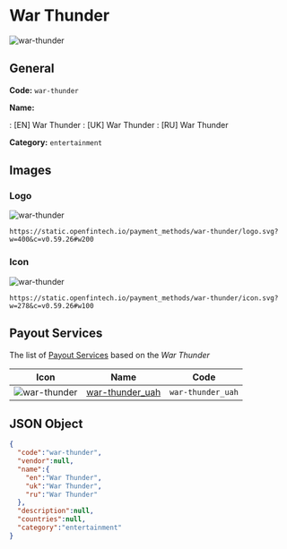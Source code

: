 
# War Thunder 
![war-thunder](https://static.openfintech.io/payment_methods/war-thunder/logo.svg?w=400&c=v0.59.26#w200)  

## General 
**Code:** `war-thunder` 
 
**Name:** 
 
:	[EN] War Thunder 
:	[UK] War Thunder 
:	[RU] War Thunder 
 
**Category:** `entertainment` 
 

## Images 

### Logo 
![war-thunder](https://static.openfintech.io/payment_methods/war-thunder/logo.svg?w=400&c=v0.59.26#w200)  

```
https://static.openfintech.io/payment_methods/war-thunder/logo.svg?w=400&c=v0.59.26#w200
```  

### Icon 
![war-thunder](https://static.openfintech.io/payment_methods/war-thunder/icon.svg?w=278&c=v0.59.26#w100)  

```
https://static.openfintech.io/payment_methods/war-thunder/icon.svg?w=278&c=v0.59.26#w100
```  

## Payout Services 
 
The list of [Payout Services](/payout-services/) based on the _War Thunder_ 

|Icon|Name|Code| 
|:---:|:---:|:---:| 
|![war-thunder](https://static.openfintech.io/payout_methods/war-thunder/icon.png?w=278&c=v0.59.26#w40) |[war-thunder_uah](/payout-services/war-thunder_uah/)|`war-thunder_uah`| 
 

## JSON Object 

```json
{
  "code":"war-thunder",
  "vendor":null,
  "name":{
    "en":"War Thunder",
    "uk":"War Thunder",
    "ru":"War Thunder"
  },
  "description":null,
  "countries":null,
  "category":"entertainment"
}
```  
